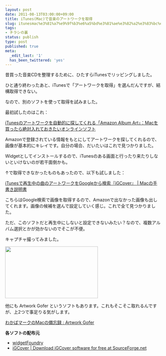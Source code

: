 ```yaml
---
layout: post
date: 2011-08-13T03:00:00+09:00
title: iTunes(Mac)で音楽のアートワークを取得
slug: itunesmac%e3%81%a7%e9%9f%b3%e6%a5%bd%e3%81%ae%e3%82%a2%e3%83%bc%e3%83%88%e3%83%af%e3%83%bc%e3%82%af%e3%82%92%e5%8f%96%e5%be%97
tags:
- チラシの裏
status: publish
type: post
published: true
meta:
  _edit_last: '1'
  has_been_twittered: 'yes'
---
```

昔買った音楽CDを整理するために、ひたすらiTunesでリッピングしました。

ひと通り終わったあと、iTunesで「アートワークを取得」を選んだんですが、結構取得できない。

なので、別のソフトを使って取得を試みました。

最初試したのはこれ：

<a href="http://pc.nikkeibp.co.jp/article/column/20100114/1022172/">iTunesのアートワークを自動的に探してくれる「Amazon Album Art」：Macを買ったら絶対入れておきたいオンラインソフト</a>

Amazonで登録されている情報をもとにしてアートワークを探してくれるので、画像が基本的にキレイです。自分の場合、だいたいはこれで見つかりました。

Widgetとしてインストールするので、iTunesのある画面と行ったり来たりしないといけないのが若干面倒かも。

↑で取得できなかったものもあったので、以下も試しました：

<a href="http://veadardiary.blog29.fc2.com/blog-entry-2277.html">iTunesで再生中の曲のアートワークをGoogleから検索『iGCover』 | Macの手書き説明書</a>

こちらはGoogle検索で画像を取得するので、Amazonで出なかった画像も出してくれます。画像の候補を選んで設定していく感じ。これで全て見つかりました。

ただ、このソフトだと再生中にしないと設定できないみたい？なので、複数アルバム選択とかが効かないのでそこが不便。

キャプチャ撮ってみました。

<a href="/images/uploads/2011/08/screenshot.jpg"><img src="/images/uploads/2011/08/screenshot-300x168.jpg" alt="" title="screenshot" width="300" height="168" class="alignnone size-medium wp-image-383" /></a>

他にも Artwork Gofer というソフトもあります。これもそこそこ取れるんですが、上2つで事足りる気がします。

<a href="http://wakabamac.blog95.fc2.com/blog-entry-958.html">わかばマークのMacの備忘録 : Artwork Gofer</a>


<strong>各ソフトの配布元</strong>
- <a href="http://www.widget-foundry.com/widgets/amazonart.htm">widgetFoundry</a>
- <a href="http://sourceforge.net/projects/igcover/">iGCover | Download iGCover software for free at SourceForge.net</a>
